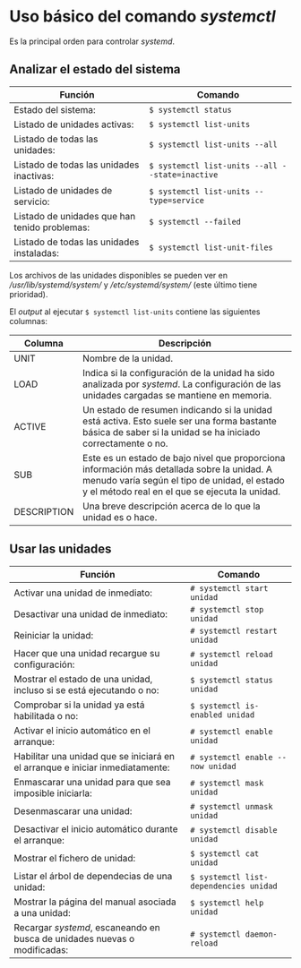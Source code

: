 
# Uso básico del comando _systemctl_

Es la principal orden para controlar _systemd_.


## Analizar el estado del sistema

| Función | Comando |
| ------- | ------- |
| Estado del sistema: | `$ systemctl status` |
| Listado de unidades activas: | `$ systemctl list-units` |
| Listado de todas las unidades: | `$ systemctl list-units --all` |
| Listado de todas las unidades inactivas: | `$ systemctl list-units --all --state=inactive` |
| Listado de unidades de servicio: | `$ systemctl list-units --type=service` |
| Listado de unidades que han tenido problemas: | `$ systemctl --failed` |
| Listado de todas las unidades instaladas: | `$ systemctl list-unit-files` | 

Los archivos de las unidades disponibles se pueden ver en _/usr/lib/systemd/system/_ y _/etc/systemd/system/_ (este último tiene prioridad).

El _output_ al ejecutar `$ systemctl list-units` contiene las siguientes columnas:

| Columna | Descripción |
| ------- | ----------- |
| UNIT | Nombre de la unidad. | 
| LOAD | Indica si la configuración de la unidad ha sido analizada por _systemd_. La configuración de las unidades cargadas se mantiene en memoria. |
| ACTIVE | Un estado de resumen indicando si la unidad está activa. Esto suele ser una forma bastante básica de saber si la unidad se ha iniciado correctamente o no. |
| SUB | Este es un estado de bajo nivel que proporciona información más detallada sobre la unidad. A menudo varía según el tipo de unidad, el estado y el método real en el que se ejecuta la unidad. |
| DESCRIPTION | Una breve descripción acerca de lo que la unidad es o hace. |


## Usar las unidades

| Función | Comando |
| ------- | ------- |
| Activar una unidad de inmediato: | `# systemctl start unidad` |
| Desactivar una unidad de inmediato: | `# systemctl stop unidad` |
| Reiniciar la unidad: | `# systemctl restart unidad` |
| Hacer que una unidad recargue su configuración: | `# systemctl reload unidad` |
| Mostrar el estado de una unidad, incluso si se está ejecutando o no: | `$ systemctl status unidad` |
| Comprobar si la unidad ya está habilitada o no: | `$ systemctl is-enabled unidad` |
| Activar el inicio automático en el arranque: | `# systemctl enable unidad` |
| Habilitar una unidad que se iniciará en el arranque e iniciar inmediatamente: | `# systemctl enable --now unidad` |
| Enmascarar una unidad para que sea imposible iniciarla: | `# systemctl mask unidad` |
| Desenmascarar una unidad: | `# systemctl unmask unidad` |
| Desactivar el inicio automático durante el arranque: | `# systemctl disable unidad` |
| Mostrar el fichero de unidad: | `$ systemctl cat unidad` |
| Listar el árbol de dependecias de una unidad: | `$ systemctl list-dependencies unidad` |
| Mostrar la página del manual asociada a una unidad: | `$ systemctl help unidad` |
| Recargar _systemd_, escaneando en busca de unidades nuevas o modificadas: | `# systemctl daemon-reload` |

